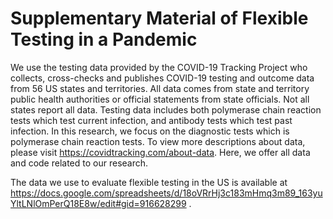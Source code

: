 # Supplementary Material of Flexible Testing in a Pandemic 
We use the testing data provided by the COVID-19 Tracking Project who collects, cross-checks and publishes COVID-19 testing and outcome data from 56 US states and territories. All data comes from state and territory public health authorities or official statements from state officials. Not all states report all data. Testing data includes both polymerase chain reaction tests which test current infection, and antibody tests which test past infection. In this research, we focus on the diagnostic tests which is polymerase chain reaction tests. To view more descriptions about data, please visit https://covidtracking.com/about-data. Here, we offer all data and code related to our research.

The data we use to evaluate flexible testing in the US is available at https://docs.google.com/spreadsheets/d/18oVRrHj3c183mHmq3m89_163yuYltLNlOmPerQ18E8w/edit#gid=916628299 .
